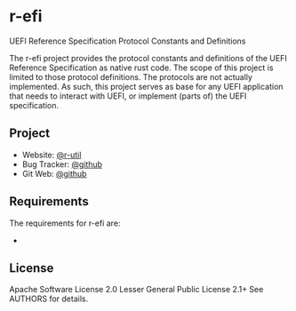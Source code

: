 r-efi
=====

UEFI Reference Specification Protocol Constants and Definitions

The r-efi project provides the protocol constants and definitions of the
UEFI Reference Specification as native rust code. The scope of this project is
limited to those protocol definitions. The protocols are not actually
implemented. As such, this project serves as base for any UEFI application that
needs to interact with UEFI, or implement (parts of) the UEFI specification.

## Project

 * Website: [@r-util](https://r-util.github.io/r-efi)
 * Bug Tracker: [@github](https://github.com/r-util/r-efi/issues)
 * Git Web: [@github](https://github.com/r-util/r-efi)

## Requirements

The requirements for r-efi are:

 * *<none>*

## License

Apache Software License 2.0
Lesser General Public License 2.1+
See AUTHORS for details.
